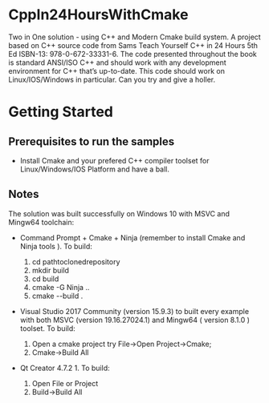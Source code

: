 # CppIn24HoursWithCmake
Two in One solution - using C++ and Modern Cmake build system. A project  based on  C++ source code from Sams Teach Yourself C++ in 24 Hours 5th Ed ISBN-13: 978-0-672-33331-6. The code presented throughout the book is standard ANSI/ISO C++ and should work
with any development environment for C++ that’s up-to-date. This code should work on Linux/IOS/Windows in particular. Can you try and give a holler.

# Getting Started

## Prerequisites to run the samples
- Install Cmake and your prefered C++ compiler toolset for Linux/Windows/IOS Platform and have a ball.

## Notes
The solution was built successfully on Windows 10 with  MSVC and Mingw64 toolchain:
- Command Prompt + Cmake + Ninja (remember to install Cmake and Ninja tools ). To build:
  1. cd pathtoclonedrepository
  2. mkdir build
  3. cd build
  4. cmake -G Ninja ..
  5. cmake --build .
  
- Visual Studio 2017 Community (version 15.9.3)  to built every example with both MSVC (version 19.16.27024.1) and Mingw64 ( version 8.1.0 ) toolset. To build:
  1. Open a cmake project try File->Open Project->Cmake; 
  2. Cmake->Build All
- Qt Creator 4.7.2 1. To build:
  1. Open File or Project
  2. Build->Build All
